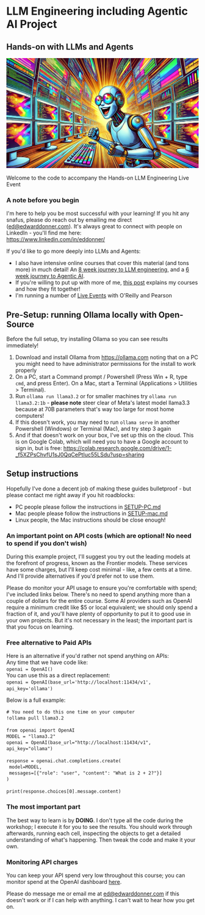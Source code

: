 # LLM Engineering including Agentic AI Project

## Hands-on with LLMs and Agents

![Hands on LLM Engineering](handson.jpg)

Welcome to the code to accompany the Hands-on LLM Engineering Live Event

### A note before you begin

I'm here to help you be most successful with your learning! If you hit any snafus, please do reach out by emailing me direct (ed@edwarddonner.com). It's always great to connect with people on LinkedIn - you'll find me here:  
https://www.linkedin.com/in/eddonner/

If you'd like to go more deeply into LLMs and Agents:  
- I also have intensive online courses that cover this material (and tons more) in much detail! An [8 week journey to LLM engineering](https://www.udemy.com/course/llm-engineering-master-ai-and-large-language-models/?couponCode=AGENTIC_AI_MAY_25), and a [6 week journey to Agentic AI](https://www.udemy.com/course/the-complete-agentic-ai-engineering-course/?couponCode=AGENTIC_AI_25_JUNE).
- If you're willing to put up with more of me, [this post](https://edwarddonner.com/2025/05/28/connecting-my-courses-become-an-llm-expert-and-leader/) explains my courses and how they fit together!
- I'm running a number of [Live Events](https://www.oreilly.com/search/?q=author%3A%20%22Ed%20Donner%22) with O'Reilly and Pearson

## Pre-Setup: running Ollama locally with Open-Source

Before the full setup, try installing Ollama so you can see results immediately!
1. Download and install Ollama from https://ollama.com noting that on a PC you might need to have administrator permissions for the install to work properly
2. On a PC, start a Command prompt / Powershell (Press Win + R, type `cmd`, and press Enter). On a Mac, start a Terminal (Applications > Utilities > Terminal).
3. Run `ollama run llama3.2` or for smaller machines try `ollama run llama3.2:1b` - **please note** steer clear of Meta's latest model llama3.3 because at 70B parameters that's way too large for most home computers!  
4. If this doesn't work, you may need to run `ollama serve` in another Powershell (Windows) or Terminal (Mac), and try step 3 again
5. And if that doesn't work on your box, I've set up this on the cloud. This is on Google Colab, which will need you to have a Google account to sign in, but is free:  https://colab.research.google.com/drive/1-_f5XZPsChvfU1sJ0QqCePtIuc55LSdu?usp=sharing

## Setup instructions

Hopefully I've done a decent job of making these guides bulletproof - but please contact me right away if you hit roadblocks:

- PC people please follow the instructions in [SETUP-PC.md](SETUP-PC.md)
- Mac people please follow the instructions in [SETUP-mac.md](SETUP-mac.md)
- Linux people, the Mac instructions should be close enough!

### An important point on API costs (which are optional! No need to spend if you don't wish)

During this example project, I'll suggest you try out the leading models at the forefront of progress, known as the Frontier models. These services have some charges, but I'll keep cost minimal - like, a few cents at a time. And I'll provide alternatives if you'd prefer not to use them.

Please do monitor your API usage to ensure you're comfortable with spend; I've included links below. There's no need to spend anything more than a couple of dollars for the entire course. Some AI providers such as OpenAI require a minimum credit like \$5 or local equivalent; we should only spend a fraction of it, and you'll have plenty of opportunity to put it to good use in your own projects. But it's not necessary in the least; the important part is that you focus on learning.

### Free alternative to Paid APIs

Here is an alternative if you'd rather not spend anything on APIs:  
Any time that we have code like:  
`openai = OpenAI()`  
You can use this as a direct replacement:  
`openai = OpenAI(base_url='http://localhost:11434/v1', api_key='ollama')`

Below is a full example:

```
# You need to do this one time on your computer
!ollama pull llama3.2

from openai import OpenAI
MODEL = "llama3.2"
openai = OpenAI(base_url="http://localhost:11434/v1", api_key="ollama")

response = openai.chat.completions.create(
 model=MODEL,
 messages=[{"role": "user", "content": "What is 2 + 2?"}]
)

print(response.choices[0].message.content)
```

### The most important part

The best way to learn is by **DOING**. I don't type all the code during the workshop; I execute it for you to see the results. You should work through afterwards, running each cell, inspecting the objects to get a detailed understanding of what's happening. Then tweak the code and make it your own.

### Monitoring API charges

You can keep your API spend very low throughout this course; you can monitor spend at the OpenAI dashboard [here](https://platform.openai.com/usage).

Please do message me or email me at ed@edwarddonner.com if this doesn't work or if I can help with anything. I can't wait to hear how you get on.
